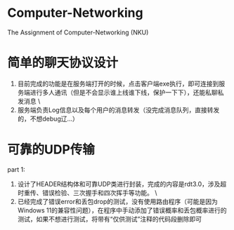 # Computer-Networking
The Assignment of Computer-Networking (NKU)

# 简单的聊天协议设计
1. 目前完成的功能是在服务端打开的时候，点击客户端exe执行，即可连接到服务端进行多人通讯（但是不会显示谁上线谁下线，保护一下下），还能私聊私发消息 \
2. 服务端负责Log信息以及每个用户的消息转发（没完成消息队列，直接转发的，不想debug辽...）


# 可靠的UDP传输 
part 1: 
1. 设计了HEADER结构体和可靠UDP类进行封装，完成的内容是rdt3.0，涉及超时重传、错误检验、三次握手和四次挥手等功能。 \
2. 已经完成了错误error和丢包drop的测试，没有使用路由程序（可能是因为Windows 11的兼容性问题），在程序中手动添加了错误概率和丢包概率进行的测试，如果不想进行测试，将带有“仅供测试”注释的代码段删除即可
